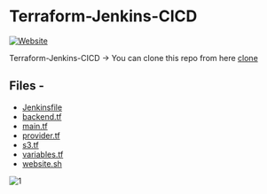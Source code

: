 # Terraform-Jenkins-CICD

[![Website](https://github.com/574n13y/Terraform-Jenkins-CICD/actions/workflows/jekyll-gh-pages.yml/badge.svg)](https://github.com/574n13y/Terraform-Jenkins-CICD/actions/workflows/jekyll-gh-pages.yml)

Terraform-Jenkins-CICD -> You can clone this repo from here [clone](https://github.com/574n13y/Terraform-Jenkins-CICD.git)

## Files - 
- [Jenkinsfile](https://github.com/574n13y/Terraform-Jenkins-CICD/blob/main/Jenkinsfile)
- [backend.tf](https://github.com/574n13y/Terraform-Jenkins-CICD/blob/main/backend.tf)
- [main.tf](https://github.com/574n13y/Terraform-Jenkins-CICD/blob/main/main.tf)
- [provider.tf](https://github.com/574n13y/Terraform-Jenkins-CICD/blob/main/provider.tf)
- [s3.tf](https://github.com/574n13y/Terraform-Jenkins-CICD/blob/main/s3.tf)
- [variables.tf](https://github.com/574n13y/Terraform-Jenkins-CICD/blob/main/variables.tf)
- [website.sh](https://github.com/574n13y/Terraform-Jenkins-CICD/blob/main/website.sh)


![1](https://github.com/574n13y/Terraform-Jenkins-CICD/assets/35293085/46ea2eab-a8ba-449a-8453-7228afa8a6eb)
